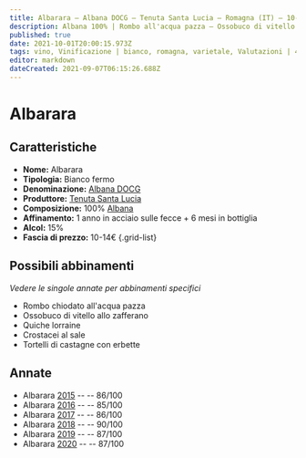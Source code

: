 ```yaml
---
title: Albarara – Albana DOCG – Tenuta Santa Lucia – Romagna (IT) – 10-14€ – 3★-4★
description: Albana 100% | Rombo all'acqua pazza – Ossobuco di vitello allo zafferano – Quiche lorraine – Crostacei al sale – Tortelli di farina di castagne con erbette
published: true
date: 2021-10-01T20:00:15.973Z
tags: vino, Vinificazione | bianco, romagna, varietale, Valutazioni | 4 stelle, Vitigni | Albana, Rombo chiodato all'acqua pazza, Alimento | vitello, Alimento-dettagli | ossobuco, Aromatizzazione | allo zafferano, Quiche lorraine, Crostacei al sale, Tortelli di castagne con erbette, Prezzi | 10-14€
editor: markdown
dateCreated: 2021-09-07T06:15:26.688Z
---
```


# Albarara

## Caratteristiche
- **Nome:** Albarara
- **Tipologia:** Bianco fermo
- **Denominazione:** [Albana DOCG](/denominazioni/Italia/Romagna/DOCG/Albana)
- **Produttore:** [Tenuta Santa Lucia](/produttori/Italia/Romagna/Tenuta-Santa-Lucia) 
- **Composizione:** 100% [Albana](/vitigni/Italia/bacca-bianca/albana)
- **Affinamento:** 1 anno in acciaio sulle fecce + 6 mesi in bottiglia
- **Alcol:** 15%
- **Fascia di prezzo:** 10-14€
{.grid-list}



## Possibili abbinamenti
*Vedere le singole annate per abbinamenti specifici*

- Rombo chiodato all'acqua pazza
- Ossobuco di vitello allo zafferano
- Quiche lorraine
- Crostacei al sale
- Tortelli di castagne con erbette

## Annate
- Albarara [2015](/vini/Italia/Romagna/Tenuta-Santa-Lucia/Albarara/2015) -- <span class="star-3"></span> -- 86/100
- Albarara [2016](/vini/Italia/Romagna/Tenuta-Santa-Lucia/Albarara/2016) -- <span class="star-3"></span> -- 85/100
- Albarara [2017](/vini/Italia/Romagna/Tenuta-Santa-Lucia/Albarara/2017) -- <span class="star-3"></span> -- 86/100
- Albarara [2018](/vini/Italia/Romagna/Tenuta-Santa-Lucia/Albarara/2018) -- <span class="star-4"></span> -- 90/100 
- Albarara [2019](/vini/Italia/Romagna/Tenuta-Santa-Lucia/Albarara/2019) -- <span class="star-3"></span> -- 87/100
- Albarara [2020](/vini/Italia/Romagna/Tenuta-Santa-Lucia/Albarara/2020) -- <span class="star-3"></span> -- 87/100